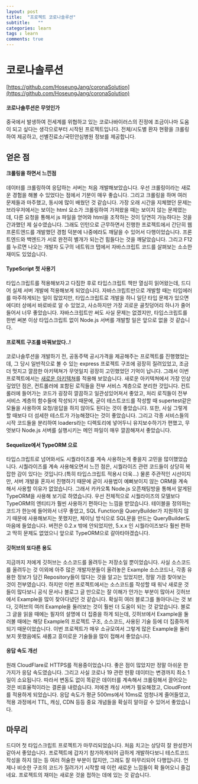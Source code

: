 ```yaml
---
layout: post
title:  "프로젝트 코로나솔루션"
subtitle:   ""
categories: learn
tags : learn
comments: true
---
```

# 코로나솔루션

[https://github.com/HoseungJang/coronaSolution](https://github.com/HoseungJang/coronaSolution)

#### 코로나솔루션은 무엇인가

 중국에서 발생하여 전세계를 위협하고 있는 코로나바이러스의 진정에 조금이나마 도움이 되고 싶다는 생각으로부터 시작된 프로젝트입니다. 전체/시도별 환자 현황을 크롤링하여 제공하고, 선별진료소/국민안심병원 정보를 제공합니다.

## 얻은 점

#### 크롤링을 하면서 느낀점

 데이터를 크롤링하여 응답하는 서버는 처음 개발해보았습니다. 우선 크롤링이라는 새로운 경험을 해볼 수 있었다는 점에서 기분이 매우 좋습니다. 그리고 크롤링을 하며 여러 문제들과 마주했고, 동시에 많이 배웠던 것 같습니다. 가장 오래 시간을 지체했던 문제는 브라우저에서는 보이는 html 요소가 크롤링하여 가져왔을 때는 보이지 않는 문제였는데, 다른 요청을 통해서 js 파일을 얻어와 html을 조작하는 것이 당연히 가능하다는 것을 간과했던 제 실수였습니다. 그래도 인턴으로 근무하면서 진행한 프로젝트에서 간단히 웹 프론트엔드를 개발했던 경험 덕분에 나중에라도 깨달을 수 있어서 다행이었습니다. 프론트엔드와 백엔드가 서로 완전히 별개가 되는건 힘들다는 것을 깨달았습니다. 그리고 F12를 누르면 나오는 개발자 도구의 네트워크 탭에서 자바스크립트 코드를 살펴보는 소소한 재미도 있었습니다.

#### TypeScript 첫 사용기

 타입스크립트를 적용해보자고 다짐한 후로 타입스크립트 책만 열심히 읽어왔는데, 드디어 실제 서버 개발에 적용해보게 되었습니다. 자바스크립트만으로 개발할 때는 타입에러를 마주하게되는 일이 많았지만, 타입스크립트로 개발을 하니 일단 타입 문제가 있으면 에디터 상에서 바로바로 알 수 있었고, 사소하지만 가장 괴로운 골칫덩어리 하나가 줄어들어서 너무 좋았습니다. 자바스크립트만 써도 사실 문제는 없겠지만, 타입스크립트를 한번 써본 이상 타입스크립트 없이 Node.js 서버를 개발할 일은 앞으로 없을 것 같습니다.

#### 프로젝트 구조를 바꿔보았다..!

 코로나솔루션을 개발하기 전, 공동주택 공시가격을 제공해주는 프로젝트를 진행했었는데, 그 당시 일반적으로 볼 수 있는 express 프로젝트 구조에 굉장히 질려있었고, 조금 더 멋지고 깔끔한 아키텍쳐가 무엇일지 굉장히 고민했었던 기억이 납니다. 그래서 이번 프로젝트에서는 [새로운 아키텍쳐](https://velog.io/@hopsprings2/견고한-node.js-프로젝트-아키텍쳐-설계하기)를 적용해 보았습니다. 새로운 아키텍쳐에서 가장 인상깊었던 점은, 컨트롤러에 포함된 로직들을 전부 서비스 계층으로 분리한 것입니다. 컨트롤러에 들어가는 코드가 굉장히 깔끔하고 일관성있어져서 좋았고, 처리 로직들이 전부 서비스 계층의 함수들에 작성되기 때문에, 굳이 테스트코드를 작성할 때 supertest같은 모듈을 사용하여 요청/응답을 하지 않아도 된다는 것이 좋았습니다. 또한, 사실 그렇게 할 때보다 더 섬세한 테스트가 가능해졌다는 것이 좋았습니다. 그리고 각종 서비스들의 시작 코드들을 분리하여 loaders라는 디렉토리에 넣어두니 유지보수하기가 편했고, 무엇보다 Node.js 서버를 실행시키는 메인 파일이 매우 깔끔해져서 좋았습니다.

#### Sequelize에서 TypeORM 으로

 타입스크립트로 넘어와서도 시퀄라이즈를 계속 사용하는게 좋을지 고민을 많이했었습니다. 시퀄라이즈를 계속 사용해오면서 느낀 점은, 시퀄라이즈 관련 코드들이 상당히 복잡한 감이 있다는 것입니다.(특히 타입스크립트 적용시 더욱...) 물론 주관적인 시선이지만, 서버 개발을 혼자서 진행하기 때문에 굳이 사용법이 예뻐보이지 않는 ORM을 계속해서 사용할 이유가 없었습니다. 그래서 카카오톡 Node.js 오픈채팅방을 통해서 알게된 TypeORM을 사용해 보기로 하였습니다. 우선 전체적으로 시퀄라이즈의 모델보다 TypeORM의 엔티티가 훨씬 사용하기 편하다는 느낌을 받았습니다. 테이블을 정의하는 코드가 한눈에 들어와서 너무 좋았고, SQL Function을 QueryBuilder가 지원하지 않기 때문에 사용해보지는 못했지만, 체이닝 방식으로 SQL문을 만드는 QueryBuilder도 마음에 들었습니다. 버전은 0.2.x 밖에 안되었지만, 5.x.x 인 시퀄라이즈보다 훨씬 편하고 딱히 문제도 없었으니 앞으로 TypeORM으로 갈아타야겠습니다.

#### 깃허브의 또다른 용도

 지금까지 저에게 깃허브는 소스코드를 올려두는 저장소일 뿐이었습니다. 사실 소스코드를 올려두는 것 이외에 아주 많은 개발자분들이 올려놓은 Example 소스코드나, 각종 유용한 정보가 담긴 Repository들이 많다는 것을 알고는 있었지만, 정말 가끔 찾아보는 것이 전부였습니다. 하지만 이번 프로젝트에서는 소스코드를 작성할 때 워낙 새로운 것들이 많다보니 공식 문서나 블로그 글 만으로는 잘 이해가 안가는 부분이 많아서 깃허브에서 Example을 많이 찾아다녔던 것 같습니다. 확실히 여러 블로그를 돌아다니는 것 보다, 깃허브의 여러 Example을 둘러보는 것이 훨씬 더 도움이 되는 것 같았습니다. 블로그 글을 읽을 때에는 필자의 설명에 더 집중을 하게 되는데, 깃허브에서 Example을 둘러볼 때에는 해당 Example의 프로젝트 구조, 소스코드, 사용된 기술 등에 더 집중하게 되기 때문이었습니다. 이번 프로젝트가 매우 소규모여서 그렇게 많은 Example을 둘러보지 못했음에도 새롭고 흥미로운 기술들을 많이 접해서 좋았습니다.

#### 응답 속도 개선

 원래 CloudFlare로 HTTPS를 적용중이었습니다. 좋은 점이 많았지만 정말 아쉬운 한 가지가 응답 속도였습니다. 그리고 사실 코로나 19 관련 현황 데이터는 변경까지 최소 1일이 소요됩니다. 따라서 변동도 없이 똑같은 데이터를 계속해서 크롤링해서 끌어오는 것은 비효율적이라는 결론을 내렸습니다. 저에겐 캐싱 서버가 필요해졌고, CloudFront를 적용하게 되었습니다. 응답 속도가 평균 500ms에서 10ms로 엄청나게 줄어들었고, 적용 과정에서 TTL, 캐싱, CDN 등등 중요 개념들을 확실히 알아갈 수 있어서 좋았습니다.

## 마무리

 드디어 첫 타입스크립트 프로젝트가 마무리되었습니다. 처음 치고는 상당히 잘 완성한거 같아서 좋았습니다. 프로젝트에 갑자기 참가하게되어 급하게 개발하다보니 테스트코드 작성을 하지 않는 등 여러 허술한 부분이 많지만, 그래도 잘 마무리되어 다행입니다. 언제나 비슷한 구조의 코드가 질려가기 시작할 때 이런 새로운 느낌들이 확 들어오니 즐겁네요. 프로젝트의 재미는 새로운 것을 접하는 데에 있는 것 같습니다.
